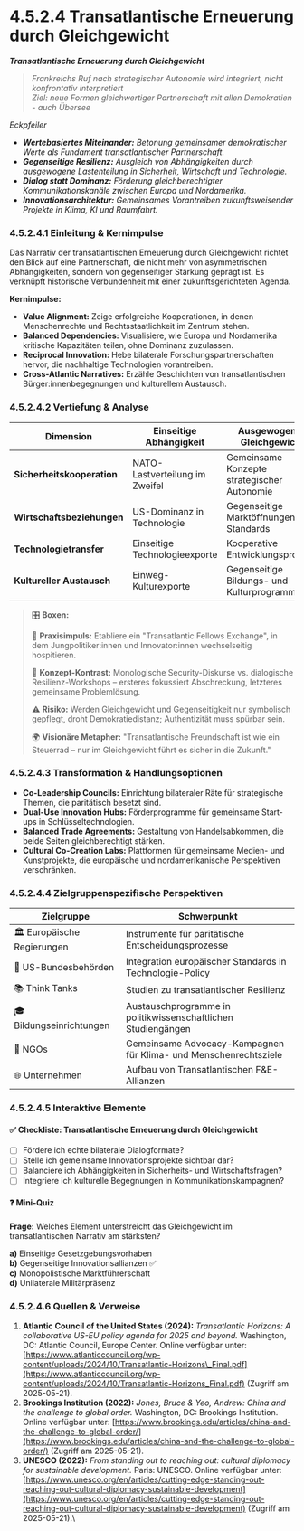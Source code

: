 # 4.5.2.4 Transatlantische Erneuerung durch Gleichgewicht

_**Transatlantische Erneuerung durch Gleichgewicht**_

> _Frankreichs Ruf nach strategischer Autonomie wird integriert, nicht konfrontativ interpretiert_\
> _&#x5A;iel: neue Formen gleichwertiger Partnerschaft mit allen Demokratien - auch Übersee_

_Eckpfeiler_

* _**Wertebasiertes Miteinander:** Betonung gemeinsamer demokratischer Werte als Fundament transatlantischer Partnerschaft._
* _**Gegenseitige Resilienz:** Ausgleich von Abhängigkeiten durch ausgewogene Lastenteilung in Sicherheit, Wirtschaft und Technologie._
* _**Dialog statt Dominanz:** Förderung gleichberechtigter Kommunikationskanäle zwischen Europa und Nordamerika._
* _**Innovationsarchitektur:** Gemeinsames Vorantreiben zukunftsweisender Projekte in Klima, KI und Raumfahrt._

### 4.5.2.4.1 Einleitung & Kernimpulse

Das Narrativ der transatlantischen Erneuerung durch Gleichgewicht richtet den Blick auf eine Partnerschaft, die nicht mehr von asymmetrischen Abhängigkeiten, sondern von gegenseitiger Stärkung geprägt ist. Es verknüpft historische Verbundenheit mit einer zukunftsgerichteten Agenda.

**Kernimpulse:**

* **Value Alignment:** Zeige erfolgreiche Kooperationen, in denen Menschenrechte und Rechtsstaatlichkeit im Zentrum stehen.
* **Balanced Dependencies:** Visualisiere, wie Europa und Nordamerika kritische Kapazitäten teilen, ohne Dominanz zuzulassen.
* **Reciprocal Innovation:** Hebe bilaterale Forschungspartnerschaften hervor, die nachhaltige Technologien vorantreiben.
* **Cross-Atlantic Narratives:** Erzähle Geschichten von transatlantischen Bürger:innenbegegnungen und kulturellem Austausch.

### 4.5.2.4.2 Vertiefung & Analyse

| Dimension                  | Einseitige Abhängigkeit        | Ausgewogenes Gleichgewicht                  |
| -------------------------- | ------------------------------ | ------------------------------------------- |
| **Sicherheitskooperation** | NATO-Lastverteilung im Zweifel | Gemeinsame Konzepte strategischer Autonomie |
| **Wirtschaftsbeziehungen** | US-Dominanz in Technologie     | Gegenseitige Marktöffnungen und Standards   |
| **Technologietransfer**    | Einseitige Technologieexporte  | Kooperative Entwicklungsprojekte            |
| **Kultureller Austausch**  | Einweg-Kulturexporte           | Gegenseitige Bildungs- und Kulturprogramme  |

> 🎛️ **Boxen:**
>
> 📌 **Praxisimpuls:** Etabliere ein "Transatlantic Fellows Exchange", in dem Jungpolitiker:innen und Innovator:innen wechselseitig hospitieren.
>
> 🧠 **Konzept-Kontrast:** Monologische Security-Diskurse vs. dialogische Resilienz-Workshops – ersteres fokussiert Abschreckung, letzteres gemeinsame Problemlösung.
>
> ⚠️ **Risiko:** Werden Gleichgewicht und Gegenseitigkeit nur symbolisch gepflegt, droht Demokratiedistanz; Authentizität muss spürbar sein.
>
> 🌍 **Visionäre Metapher:** "Transatlantische Freundschaft ist wie ein Steuerrad – nur im Gleichgewicht führt es sicher in die Zukunft."

### 4.5.2.4.3 Transformation & Handlungsoptionen

* **Co-Leadership Councils:** Einrichtung bilateraler Räte für strategische Themen, die paritätisch besetzt sind.
* **Dual-Use Innovation Hubs:** Förderprogramme für gemeinsame Start-ups in Schlüsseltechnologien.
* **Balanced Trade Agreements:** Gestaltung von Handelsabkommen, die beide Seiten gleichberechtigt stärken.
* **Cultural Co-Creation Labs:** Plattformen für gemeinsame Medien- und Kunstprojekte, die europäische und nordamerikanische Perspektiven verschränken.

### 4.5.2.4.4 Zielgruppenspezifische Perspektiven

| Zielgruppe                  | Schwerpunkt                                                      |
| --------------------------- | ---------------------------------------------------------------- |
| 🏛️ Europäische Regierungen | Instrumente für paritätische Entscheidungsprozesse               |
| 🏢 US-Bundesbehörden        | Integration europäischer Standards in Technologie-Policy         |
| 📚 Think Tanks              | Studien zu transatlantischer Resilienz                           |
| 🎓 Bildungseinrichtungen    | Austauschprogramme in politikwissenschaftlichen Studiengängen    |
| 🤝 NGOs                     | Gemeinsame Advocacy-Kampagnen für Klima- und Menschenrechtsziele |
| 🌐 Unternehmen              | Aufbau von Transatlantischen F\&E-Allianzen                      |

### 4.5.2.4.5 Interaktive Elemente

#### ✅ Checkliste: Transatlantische Erneuerung durch Gleichgewicht

* [ ] Fördere ich echte bilaterale Dialogformate?
* [ ] Stelle ich gemeinsame Innovationsprojekte sichtbar dar?
* [ ] Balanciere ich Abhängigkeiten in Sicherheits- und Wirtschaftsfragen?
* [ ] Integriere ich kulturelle Begegnungen in Kommunikationskampagnen?

#### ❓ Mini-Quiz

**Frage:** Welches Element unterstreicht das Gleichgewicht im transatlantischen Narrativ am stärksten?

**a)** Einseitige Gesetzgebungsvorhaben\
**b)** Gegenseitige Innovationsallianzen ✅\
**c)** Monopolistische Marktführerschaft\
**d)** Unilaterale Militärpräsenz

### 4.5.2.4.6 Quellen & Verweise

1. **Atlantic Council of the United States (2024):** _Transatlantic Horizons: A collaborative US-EU policy agenda for 2025 and beyond._ Washington, DC: Atlantic Council, Europe Center. Online verfügbar unter: [https://www.atlanticcouncil.org/wp-content/uploads/2024/10/Transatlantic-Horizons\_Final.pdf](https://www.atlanticcouncil.org/wp-content/uploads/2024/10/Transatlantic-Horizons_Final.pdf) (Zugriff am 2025-05-21).
2. **Brookings Institution (2022):** _Jones, Bruce & Yeo, Andrew: China and the challenge to global order._ Washington, DC: Brookings Institution. Online verfügbar unter: [https://www.brookings.edu/articles/china-and-the-challenge-to-global-order/](https://www.brookings.edu/articles/china-and-the-challenge-to-global-order/) (Zugriff am 2025-05-21).
3. **UNESCO (2022):** _From standing out to reaching out: cultural diplomacy for sustainable development._ Paris: UNESCO. Online verfügbar unter: [https://www.unesco.org/en/articles/cutting-edge-standing-out-reaching-out-cultural-diplomacy-sustainable-development](https://www.unesco.org/en/articles/cutting-edge-standing-out-reaching-out-cultural-diplomacy-sustainable-development) (Zugriff am 2025-05-21).\\

